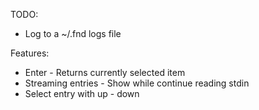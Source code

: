 
TODO:

- Log to a ~/.fnd logs file

Features:

- Enter - Returns currently selected item
- Streaming entries - Show while continue reading stdin
- Select entry with up - down
